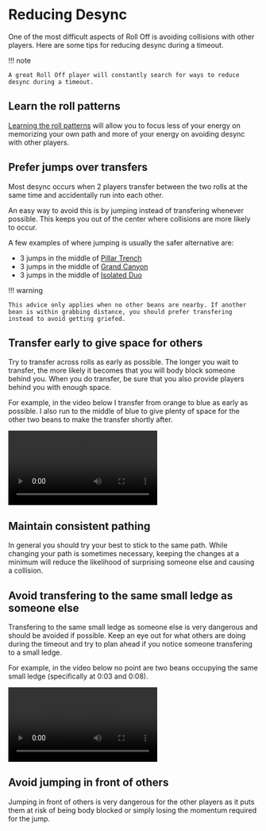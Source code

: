 # Reducing Desync

One of the most difficult aspects of Roll Off is avoiding collisions with other players. Here are some tips for reducing desync during a timeout.

!!! note

    A great Roll Off player will constantly search for ways to reduce desync during a timeout.

## Learn the roll patterns

[Learning the roll patterns](./learning-the-rolls.md) will allow you to focus less of your energy on memorizing your own path and more of your energy on avoiding desync with other players.

## Prefer jumps over transfers

Most desync occurs when 2 players transfer between the two rolls at the same time and accidentally run into each other.

An easy way to avoid this is by jumping instead of transfering whenever possible. This keeps you out of the center where collisions are more likely to occur.

A few examples of where jumping is usually the safer alternative are:

* 3 jumps in the middle of [Pillar Trench](../rolls/pillar-trench.md)
* 3 jumps in the middle of [Grand Canyon](../rolls/grand-canyon.md)
* 3 jumps in the middle of [Isolated Duo](../rolls/isolated-duo.md)

!!! warning

    This advice only applies when no other beans are nearby. If another bean is within grabbing distance, you should prefer transfering instead to avoid getting griefed.

## Transfer early to give space for others

Try to transfer across rolls as early as possible. The longer you wait to transfer, the more likely it becomes that you will body block someone behind you. When you do transfer, be sure that you also provide players behind you with enough space.

For example, in the video below I transfer from orange to blue as early as possible. I also run to the middle of blue to give plenty of space for the other two beans to make the transfer shortly after.

<video controls>
  <source src="/images/getting-started/reducing-desync/transfer-early.mp4" type="video/mp4">
</video>

## Maintain consistent pathing

In general you should try your best to stick to the same path. While changing your path is sometimes necessary, keeping the changes at a minimum will reduce the likelihood of surprising someone else and causing a collision.

## Avoid transfering to the same small ledge as someone else

Transfering to the same small ledge as someone else is very dangerous and should be avoided if possible. Keep an eye out for what others are doing during the timeout and try to plan ahead if you notice someone transfering to a small ledge.

For example, in the video below no point are two beans occupying the same small ledge (specifically at 0:03 and 0:08).

<video controls>
  <source src="/images/getting-started/reducing-desync/avoid-same-small-ledge.mp4" type="video/mp4">
</video>

## Avoid jumping in front of others

Jumping in front of others is very dangerous for the other players as it puts them at risk of being body blocked or simply losing the momentum required for the jump.
